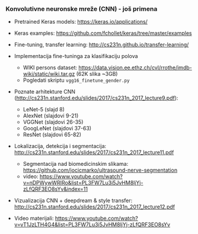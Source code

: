 ### Konvolutivne neuronske mreže (CNN) - još primena


* Pretrained Keras models: https://keras.io/applications/
* Keras examples: https://github.com/fchollet/keras/tree/master/examples

* Fine-tuning, transfer learning: http://cs231n.github.io/transfer-learning/

* Implementacija fine-tuninga za klasifikaciju polova
    * WIKI persons dataset: https://data.vision.ee.ethz.ch/cvl/rrothe/imdb-wiki/static/wiki.tar.gz (62K slika ~3GB)
    * Pogledati skriptu ```vgg16_finetune_gender.py```

* Poznate arhitekture CNN (http://cs231n.stanford.edu/slides/2017/cs231n_2017_lecture9.pdf):
    * LeNet-5 (slajd 8)
    * AlexNet (slajdovi 9-21)
    * VGGNet (slajdovi 26-35)
    * GoogLeNet (slajdovi 37-63)
    * ResNet (slajdovi 65-82)

* Lokalizacija, detekcija i segmentacija: http://cs231n.stanford.edu/slides/2017/cs231n_2017_lecture11.pdf
    * Segmentacija nad biomedicinskim slikama: https://github.com/jocicmarko/ultrasound-nerve-segmentation
    * video: https://www.youtube.com/watch?v=nDPWywWRIRo&list=PL3FW7Lu3i5JvHM8ljYj-zLfQRF3EO8sYv&index=11

* Vizualizacija CNN + deepdream & style transfer: http://cs231n.stanford.edu/slides/2017/cs231n_2017_lecture12.pdf

* Video materijali: https://www.youtube.com/watch?v=vT1JzLTH4G4&list=PL3FW7Lu3i5JvHM8ljYj-zLfQRF3EO8sYv


